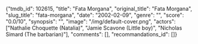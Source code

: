 {"tmdb_id": 102615, "title": "Fata Morgana", "original_title": "Fata Morgana", "slug_title": "fata-morgana", "date": "2002-02-09", "genre": "", "score": "0.0/10", "synopsis": "", "image": "/img/default-cover.png", "actors": ["Nathalie Choquette (Natalia)", "Jamie Scavone (Little boy)", "Nicholas Simard (The barbarian)"], "comments": [], "recommandations_id": []}